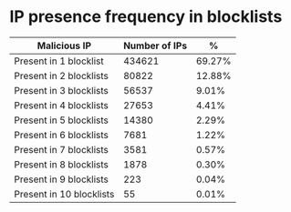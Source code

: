 # IP presence frequency in blocklists
| Malicious IP | Number of IPs | % |
|----|----|----|
| Present in 1 blocklist | 434621 | 69.27% |
| Present in 2 blocklists | 80822 | 12.88% |
| Present in 3 blocklists | 56537 | 9.01% |
| Present in 4 blocklists | 27653 | 4.41% |
| Present in 5 blocklists | 14380 | 2.29% |
| Present in 6 blocklists | 7681 | 1.22% |
| Present in 7 blocklists | 3581 | 0.57% |
| Present in 8 blocklists | 1878 | 0.30% |
| Present in 9 blocklists | 223 | 0.04% |
| Present in 10 blocklists | 55 | 0.01% |
